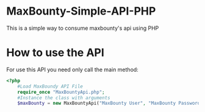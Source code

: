 # MaxBounty-Simple-API-PHP
This is a simple way to consume maxbounty's api using PHP

# How to use the API
For use this API you need only call the main method:

```php
<?php
	#Load MaxBoundy API File
	require_once "MaxBountyApi.php";
    #Instance the class with arguments
	$maxBounty = new MaxBountyApi("MaxBounty User", "MaxBounty Password");
```
